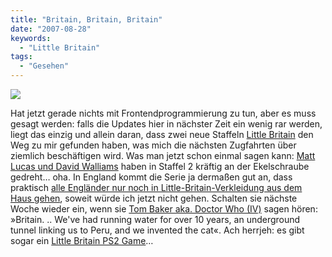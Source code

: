 ```yaml
---
title: "Britain, Britain, Britain"
date: "2007-08-28"
keywords:
  - "Little Britain"
tags:
  - "Gesehen"
---
```


![](/img/codecandies/britain.jpg)

Hat jetzt gerade nichts mit Frontendprogrammierung zu tun, aber es muss gesagt werden: falls die Updates hier in nächster Zeit ein wenig rar werden, liegt das einzig und allein daran, dass zwei neue Staffeln [Little Britain](http://www.bbc.co.uk/comedy/littlebritain/) den Weg zu mir gefunden haben, was mich die nächsten Zugfahrten über ziemlich beschäftigen wird. Was man jetzt schon einmal sagen kann: [Matt Lucas und David Walliams](http://de.wikipedia.org/wiki/Little_Britain) haben in Staffel 2 kräftig an der Ekelschraube gedreht… oha. In England kommt die Serie ja dermaßen gut an, dass praktisch [alle Engländer nur noch in Little-Britain-Verkleidung aus dem Haus gehen](http://www.bbc.co.uk/comedy/littlebritain/ugc/gallery.shtml), soweit würde ich jetzt nicht gehen. Schalten sie nächste Woche wieder ein, wenn sie [Tom Baker aka. Doctor Who (IV)](http://en.wikipedia.org/wiki/Fourth_Doctor) sagen hören: »Britain. .. We've had running water for over 10 years, an underground tunnel linking us to Peru, and we invented the cat«. Ach herrjeh: es gibt sogar ein [Little Britain PS2 Game](http://en.wikipedia.org/wiki/Little_Britain:_The_Video_Game)…
